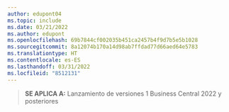 ```yaml
---
author: edupont04
ms.topic: include
ms.date: 03/21/2022
ms.author: edupont
ms.openlocfilehash: 69b7844cf002035b451ca2457b4f9d7b5e5b1028
ms.sourcegitcommit: 8a12074b170a14d98ab7ffdad77d66aed64e5783
ms.translationtype: HT
ms.contentlocale: es-ES
ms.lasthandoff: 03/31/2022
ms.locfileid: "8512131"
---
```

> **SE APLICA A:** Lanzamiento de versiones 1 Business Central 2022 y posteriores
